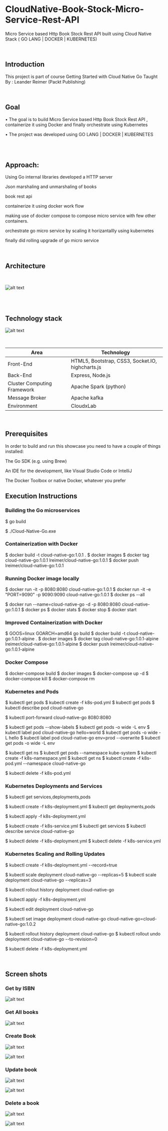 # CloudNative-Book-Stock-Micro-Service-Rest-API

Micro Service based Http Book Stock Rest API built using Cloud Native Stack ( GO LANG | DOCKER | KUBERNETES)

</br>

## Introduction

This project is part of course Getting Started with Cloud Native Go
Taught By : Leander Reimer (Packt Publishing)


</br>

## Goal

• The goal is to build Micro Service based Http Book Stock Rest API , containerize it using Docker and finally orchestrate using Kubernetes

• The project was developed using GO LANG | DOCKER | KUBERNETES

</br>

</br>

## Approach:


Using Go internal libraries developed a  HTTP server 

Json marshaling and unmarshaling of books  

book rest api 

containerize it using docker work flow 

making use of docker compose to compose micro service with few other containers.

orchestrate  go micro service by scaling it horizantallly using kubernetes

finally did rolling upgrade of go micro service

</br>

## Architecture

</br>

![alt text]()

</br>

<br>

## Technology stack

![alt text]()


</br>    


<table>
<thead>
<tr>
<th>Area</th>
<th>Technology</th>
</tr>
</thead>
<tbody>
	<tr>
		<td>Front-End</td>
		<td> HTML5, Bootstrap, CSS3, Socket.IO, highcharts.js </td>
	</tr>
	<tr>
		<td>Back-End</td>
		<td>Express, Node.js</td>
	</tr>
  <tr>
		<td>Cluster Computing Framework</td>
		<td>Apache Spark (python)</td>
	</tr>
	<tr>
		<td>Message Broker</td>
		<td>Apache kafka</td>
	</tr>
	<tr>
		<td>Environment</td>
		<td>CloudxLab</td>
	</tr>
</tbody>
</table>



</br>

## Prerequisites

In order to build and run this showcase you need to have a couple of things installed:

The Go SDK (e.g. using Brew)

An IDE for the development, like Visual Studio Code or IntelliJ

The Docker Toolbox or native Docker, whatever you prefer


## Execution Instructions


### Building the Go microservices

$ go build

$ ./Cloud-Native-Go.exe

### Containerization with Docker

$ docker build -t cloud-native-go:1.0.1 .
$ docker images
$ docker tag cloud-native-go:1.0.1 lreimer/cloud-native-go:1.0.1
$ docker push lreimer/cloud-native-go:1.0.1


### Running Docker image locally

$ docker run -it -p 8080:8080 cloud-native-go:1.0.1
$ docker run -it -e "PORT=9090" -p 9090:9090 cloud-native-go:1.0.1
$ docker ps --all

$ docker run --name=cloud-native-go -d -p 8080:8080 cloud-native-go:1.0.1
$ docker ps
$ docker stats
$ docker stop
$ docker start

### Improved Containerization with Docker

$ GOOS=linux GOARCH=amd64 go build
$ docker build -t cloud-native-go:1.0.1-alpine .
$ docker images
$ docker tag cloud-native-go:1.0.1-alpine lreimer/cloud-native-go:1.0.1-alpine
$ docker push lreimer/cloud-native-go:1.0.1-alpine

### Docker Compose

$ docker-compose build
$ docker images
$ docker-compose up -d
$ docker-compose kill
$ docker-compose rm

### Kubernetes and Pods

$ kubectl get pods
$ kubectl create -f k8s-pod.yml
$ kubectl get pods
$ kubectl describe pod cloud-native-go

$ kubectl port-forward cloud-native-go 8080:8080

$ kubectl get pods --show-labels
$ kubectl get pods -o wide -L env
$ kubectl label pod cloud-native-go hello=world
$ kubectl get pods -o wide -L hello
$ kubectl label pod cloud-native-go env=prod --overwrite
$ kubectl get pods -o wide -L env

$ kubectl get ns
$ kubectl get pods --namespace kube-system
$ kubectl create -f k8s-namespace.yml
$ kubectl get ns
$ kubectl create -f k8s-pod.yml --namespace cloud-native-go

$ kubectl delete -f k8s-pod.yml


### Kubernetes Deployments and Services

$ kubectl get services,deployments,pods

$ kubectl create -f k8s-deployment.yml
$ kubectl get deployments,pods

$ kubectl apply -f k8s-deployment.yml

$ kubectl create -f k8s-service.yml
$ kubectl get services
$ kubectl describe service cloud-native-go

$ kubectl delete -f k8s-deployment.yml
$ kubectl delete -f k8s-service.yml


### Kubernetes Scaling and Rolling Updates

$ kubectl create -f k8s-deployment.yml --record=true

$ kubectl scale deployment cloud-native-go --replicas=5
$ kubectl scale deployment cloud-native-go --replicas=3

$ kubectl rollout history deployment cloud-native-go

$ kubectl apply -f k8s-deployment.yml

$ kubectl edit deployment cloud-native-go

$ kubectl set image deployment cloud-native-go cloud-native-go=cloud-native-go:1.0.2

$ kubectl rollout history deployment cloud-native-go
$ kubectl rollout undo deployment cloud-native-go --to-revision=0

$ kubectl delete -f k8s-deployment.yml

</br>

## Screen shots

### Get by ISBN

![alt text](https://github.com/RepakaRamateja/CloudNative-Book-Stock-Micro-Service-Rest-API/blob/master/images/1.png)

### Get All books

![alt text](https://github.com/RepakaRamateja/CloudNative-Book-Stock-Micro-Service-Rest-API/blob/master/images/2.png)

### Create Book 

![alt text](https://github.com/RepakaRamateja/CloudNative-Book-Stock-Micro-Service-Rest-API/blob/master/images/3.png)

![alt text](https://github.com/RepakaRamateja/CloudNative-Book-Stock-Micro-Service-Rest-API/blob/master/images/4.png)

### Update book

![alt text](https://github.com/RepakaRamateja/CloudNative-Book-Stock-Micro-Service-Rest-API/blob/master/images/6.png)

![alt text](https://github.com/RepakaRamateja/CloudNative-Book-Stock-Micro-Service-Rest-API/blob/master/images/7.png)

### Delete a book

![alt text](https://github.com/RepakaRamateja/CloudNative-Book-Stock-Micro-Service-Rest-API/blob/master/images/5.png)

![alt text](https://github.com/RepakaRamateja/CloudNative-Book-Stock-Micro-Service-Rest-API/blob/master/images/dlast.png)



